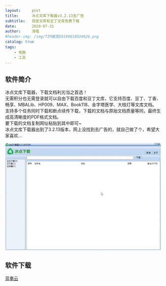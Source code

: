 ```yaml
---
layout:     post
title:      冰点文库下载器v3.2.13去广告
subtitle:   百度文库和豆丁文库免费下载
date:       2020-07-31
author:     浅唱
#header-img: /img/TIM截图20190810024626.png
catalog: true
tags:
    - 电脑
    - 工具
---
```



## 软件简介

冰点文库下载器，下载文档利刃当之首选！  
无需积分也无需登录就可以自由下载百度和豆丁文库，它支持百度、豆丁、丁香、畅享、MBALib、HP009、MAX、Book118、金字塔医学、大桔灯等文库文档。  
支持多个任务同时下载和断点续传下载，下载的文档与原始文档质量等同，最终生成高清晰度的PDF格式文档。  
要下载的文档复制网址粘贴到其中即可~  
冰点文库下载器出到了3.2.13版本，网上没找到去广告的，就自己做了个，希望大家喜欢…  

    
![QQ拼音截图20200731222859.png](/img/QQ拼音截图20200731222859.png)
   

## 软件下载
[蓝奏云](https://wwa.lanzous.com/iP5mBf6ccfa)